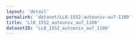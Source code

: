 ```yaml
---
layout: 'detail'
permalink: 'dataset/LL0-1552-autouniv-au7-1100'
title: 'Ll0_1552_autouniv_au7_1100'
datasetID: 'LL0_1552_autouniv_au7_1100'
---
```

